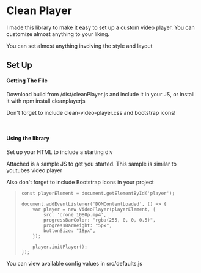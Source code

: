 <h1>Clean Player</h1>
<article>
  <p>I made this library to make it easy to set up a custom video player. You can customize almost anything to your liking.</p>
  <p>You can set almost anything involving the style and layout</p>
</article>

<h2>Set Up</h2>
<article>
  <h4>Getting The File</h4>
  <p>Download build from /dist/cleanPlayer.js and include it in your JS, or install it with npm install cleanplayerjs</p>
  <p>Don't forget to include clean-video-player.css and bootstrap icons!</p>
  <br/>
  <h4>Using the library</h4>
  <p>Set up your HTML to include a starting div</p>
  
  <p>Attached is a sample JS to get you started. This sample is similar to youtubes video player</p>

  <p>Also don't forget to include Bootstrap Icons in your project</p>
  <blockquote>
    
    const playerElement = document.getElementById('player');
    
    document.addEventListener('DOMContentLoaded', () => {
        var player = new VideoPlayer(playerElement, {
            src: 'drone_1080p.mp4',
            progressBarColor: "rgba(255, 0, 0, 0.5)",
            progressBarHeight: "5px",
            buttonSize: "18px",
        });
    
        player.initPlayer();
    });
  </blockquote>

  <p>You can view available config values in src/defaults.js</p>
</article>
